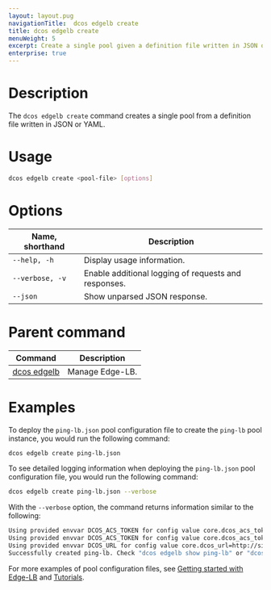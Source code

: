 ```yaml
---
layout: layout.pug
navigationTitle:  dcos edgelb create
title: dcos edgelb create
menuWeight: 5
excerpt: Create a single pool given a definition file written in JSON or YAML
enterprise: true
---
```


# Description
The `dcos edgelb create` command creates a single pool from a definition file written in JSON or YAML.

# Usage

```bash
dcos edgelb create <pool-file> [options]
```

# Options

| Name, shorthand | Description    |
|-----------------|----------------|
| `--help, -h`    | Display usage information. |
| `--verbose, -v` | Enable additional logging of requests and responses. |
| `--json`        | Show unparsed JSON response. |

# Parent command

| Command | Description |
|---------|-------------|
| [dcos edgelb](../../cli-reference/) |  Manage Edge-LB. |

# Examples
To deploy the `ping-lb.json` pool configuration file to create the `ping-lb` pool instance, you would run the following command:

```bash
dcos edgelb create ping-lb.json
```

To see detailed logging information when deploying the `ping-lb.json` pool configuration file, you would run the following command:

```bash
dcos edgelb create ping-lb.json --verbose
```

With the `--verbose` option, the command returns information similar to the following:

```bash
Using provided envvar DCOS_ACS_TOKEN for config value core.dcos_acs_token=eyJ0eXAiOiJKV1QiLCJhbGciOiJSUzI1NiJ9.eyJ1aWQiOiJib290c3RyYXB1c2VyIiwiZXhwIjoxNTY1NjI5NzQ5fQ.fpTMGfpzYQFAC880mCIA7H-THaPWxGQ7VEH8SA62Du8e7S63g5i7NhDeJo3G_CTjytpXNfeCo7n3zV7qod-nIe6WU4xa7ntG385eRwUmUNQ2eqlUjikwNDqhF9crd3EfKHELKA1Cj2sF5BB8ZlrXT_2LShflhdEmDWTB39xDKfk1FjXGGGVYz8WByK0JpYT_d_gjaZUUAGd__oI49J0xe5tPcoJZDMQBbW3ZqiTvAi2494Bdv9kWESXBSdUpA8czChgwR5S3YYOQfxq7q08Ls_eW5ZvDdgWodt3IwK7wBvpkG2jRs-QwJp4uSf29eAU8UOKNHvZD2EpMDVKpIfZJ9g
Using provided envvar DCOS_ACS_TOKEN for config value core.dcos_acs_token=eyJ0eXAiOiJKV1QiLCJhbGciOiJSUzI1NiJ9.eyJ1aWQiOiJib290c3RyYXB1c2VyIiwiZXhwIjoxNTY1NjI5NzQ5fQ.fpTMGfpzYQFAC880mCIA7H-THaPWxGQ7VEH8SA62Du8e7S63g5i7NhDeJo3G_CTjytpXNfeCo7n3zV7qod-nIe6WU4xa7ntG385eRwUmUNQ2eqlUjikwNDqhF9crd3EfKHELKA1Cj2sF5BB8ZlrXT_2LShflhdEmDWTB39xDKfk1FjXGGGVYz8WByK0JpYT_d_gjaZUUAGd__oI49J0xe5tPcoJZDMQBbW3ZqiTvAi2494Bdv9kWESXBSdUpA8czChgwR5S3YYOQfxq7q08Ls_eW5ZvDdgWodt3IwK7wBvpkG2jRs-QwJp4uSf29eAU8UOKNHvZD2EpMDVKpIfZJ9g
Using provided envvar DCOS_URL for config value core.dcos_url=http://sidebet-elasticloa-1eczlth9vickm-865389251.us-west-2.elb.amazonaws.com
Successfully created ping-lb. Check "dcos edgelb show ping-lb" or "dcos edgelb status ping-lb" for deployment status
```

For more examples of pool configuration files, see [Getting started with Edge-LB](../../getting-started/) and [Tutorials](../../tutorials).
